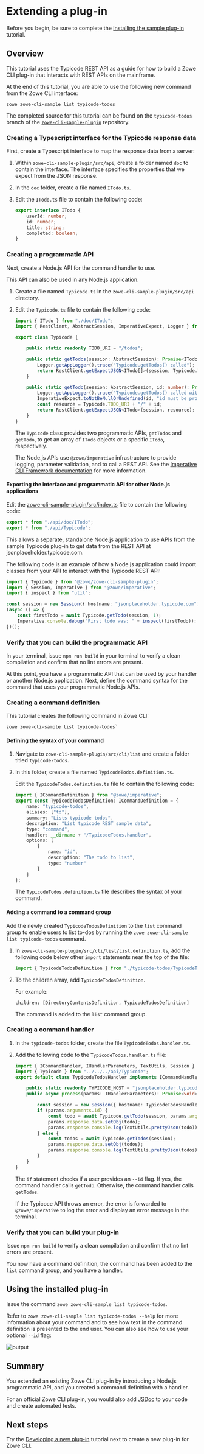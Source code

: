 # Extending a plug-in

Before you begin, be sure to complete the [Installing the sample plug-in](cli-installing-sample-plugin.md) tutorial.

## Overview

This tutorial uses the Typicode REST API as a guide for how to build a Zowe CLI plug-in that interacts with REST APIs on the mainframe.

At the end of this tutorial, you are able to use the following new command from the Zowe CLI interface:

```
zowe zowe-cli-sample list typicode-todos
```

The completed source for this tutorial can be found on the `typicode-todos` branch of the [`zowe-cli-sample-plugin`](https://github.com/zowe/zowe-cli-sample-plugin/#zowe-cli-sample-plug-in) repository.

### Creating a Typescript interface for the Typicode response data

First, create a Typescript interface to map the response data from a server:

1. Within `zowe-cli-sample-plugin/src/api`, create a folder named `doc` to contain the interface. The interface specifies the properties that we expect from the JSON response.

2. In the `doc` folder, create a file named `ITodo.ts`.

3. Edit the `ITodo.ts` file to contain the following code:

    ```typescript
    export interface ITodo {
        userId: number;
        id: number;
        title: string;
        completed: boolean;
    }
    ```

### Creating a programmatic API

Next, create a Node.js API for the command handler to use.

This API can also be used in any Node.js application.

1. Create a file named `Typicode.ts` in the `zowe-cli-sample-plugin/src/api` directory.

2. Edit the `Typicode.ts` file to contain the following code:

    ```typescript
    import { ITodo } from "./doc/ITodo";
    import { RestClient, AbstractSession, ImperativeExpect, Logger } from "@zowe/imperative";

    export class Typicode {

        public static readonly TODO_URI = "/todos";

        public static getTodos(session: AbstractSession): Promise<ITodo[]> {
            Logger.getAppLogger().trace("Typicode.getTodos() called");
            return RestClient.getExpectJSON<ITodo[]>(session, Typicode.TODO_URI);
        }

        public static getTodo(session: AbstractSession, id: number): Promise<ITodo> {
            Logger.getAppLogger().trace("Typicode.getTodos() called with id " + id);
            ImperativeExpect.toNotBeNullOrUndefined(id, "id must be provided");
            const resource = Typicode.TODO_URI + "/" + id;
            return RestClient.getExpectJSON<ITodo>(session, resource);
        }
    }

    ```

    The `Typicode` class provides two programmatic APIs, `getTodos` and `getTodo`, to get an array of `ITodo` objects or a specific `ITodo`, respectively.

    The Node.js APIs use `@zowe/imperative` infrastructure to provide logging, parameter validation, and to call a REST API. See the [Imperative CLI Framework documentation](https://github.com/zowe/zowe-cli/wiki) for more information.

#### Exporting the interface and programmatic API for other Node.js applications

Edit the [zowe-cli-sample-plugin/src/index.ts](https://github.com/zowe/zowe-cli-sample-plugin/blob/master/src/index.ts) file to contain the following code:

```typescript
export * from "./api/doc/ITodo";
export * from "./api/Typicode";
```

This allows a separate, standalone Node.js application to use APIs from the sample Typicode plug-in to get data from the REST API at jsonplaceholder.typicode.com.

The following code is an example of how a Node.js application could import classes from your API to interact with the Typicode REST API:

```typescript
import { Typicode } from "@zowe/zowe-cli-sample-plugin";
import { Session, Imperative } from "@zowe/imperative";
import { inspect } from "util";

const session = new Session({ hostname: "jsonplaceholder.typicode.com"});
(async () => {
    const firstTodo = await Typicode.getTodo(session, 1);
    Imperative.console.debug("First todo was: " + inspect(firstTodo));
})();
```

### Verify that you can build the programmatic API

In your terminal, issue `npm run build` in your terminal to verify a clean compilation and confirm that no lint errors are present.

At this point, you have a programmatic API that can be used by your handler or another Node.js application. Next, define the command syntax for the command that uses your programmatic Node.js APIs.

### Creating a command definition

This tutorial creates the following command in Zowe CLI:

```
zowe zowe-cli-sample list typicode-todos`
```

#### Defining the syntax of your command

1. Navigate to `zowe-cli-sample-plugin/src/cli/list` and create a folder titled `typicode-todos`. 

2. In this folder, create a file named `TypicodeTodos.definition.ts`.

    Edit the `TypicodeTodos.definition.ts` file to contain the following code:

    ```typescript
    import { ICommandDefinition } from "@zowe/imperative";
    export const TypicodeTodosDefinition: ICommandDefinition = {
        name: "typicode-todos",
        aliases: ["td"],
        summary: "Lists typicode todos",
        description: "List typicode REST sample data",
        type: "command",
        handler: __dirname + "/TypicodeTodos.handler",
        options: [
            {
                name: "id",
                description: "The todo to list",
                type: "number"
            }
        ]
    };
    ```

    The `TypicodeTodos.definition.ts` file describes the syntax of your command.

#### Adding a command to a command group

Add the newly created `TypicodeTodosDefinition` to the `list` command group to enable users to list to-dos by running the `zowe zowe-cli-sample list typicode-todos` command.

1. In `zowe-cli-sample-plugin/src/cli/list/List.definition.ts`, add the following code below other `import` statements near the top of the file:
    ```typescript
    import { TypicodeTodosDefinition } from "./typicode-todos/TypicodeTodos.definition";
    ```

2. To the children array, add `TypicodeTodosDefinition`.

    For example:
    ```
    children: [DirectoryContentsDefinition, TypicodeTodosDefinition]
    ```
    The command is added to the `list` command group.

### Creating a command handler

1. In the `typicode-todos` folder, create the file `TypicodeTodos.handler.ts`.

2. Add the following code to the `TypicodeTodos.handler.ts` file:
    ```typescript
    import { ICommandHandler, IHandlerParameters, TextUtils, Session } from "@zowe/imperative";
    import { Typicode } from "../../../api/Typicode";
    export default class TypicodeTodosHandler implements ICommandHandler {

        public static readonly TYPICODE_HOST = "jsonplaceholder.typicode.com";
        public async process(params: IHandlerParameters): Promise<void> {

            const session = new Session({ hostname: TypicodeTodosHandler.TYPICODE_HOST});
            if (params.arguments.id) {
                const todo = await Typicode.getTodo(session, params.arguments.id);
                params.response.data.setObj(todo);
                params.response.console.log(TextUtils.prettyJson(todo));
            } else {
                const todos = await Typicode.getTodos(session);
                params.response.data.setObj(todos);
                params.response.console.log(TextUtils.prettyJson(todos));
            }
        }
    }
    ```

    The `if` statement checks if a user provides an `--id` flag. If yes, the command  handler calls `getTodo`. Otherwise, the command  handler calls `getTodos`.
    
    If the Typicoce API throws an error, the error is forwarded to `@zowe/imperative` to log the error and display an error message in the terminal.

### Verify that you can build your plug-in

Issue `npm run build` to verify a clean compilation and confirm that no lint errors are present.

You now have a command definition, the command has been added to the `list` command group, and you have a handler.

## Using the installed plug-in

Issue the command `zowe zowe-cli-sample list typicode-todos`.

Refer to `zowe zowe-cli-sample list typicode-todos --help` for more information about your command and to see how text in the command definition is presented to the end user. You can also see how to use your optional `--id` flag:

![output](../../images/guides/CLI/completedSample.png)

## Summary

You extended an existing Zowe CLI plug-in by introducing a Node.js programmatic API, and you created a command definition with a handler.

For an official Zowe CLI plug-in, you would also add [JSDoc](https://jsdoc.app/) to your code and create automated tests.

## Next steps

Try the [Developing a new plug-in](cli-developing-a-plugin.md) tutorial next to create a new plug-in for Zowe CLI.
